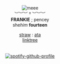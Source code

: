 <div align='center'> 
 <img src='https://files.catbox.moe/cemijx.webp' title='meee'

   <br>︶︶︶ † ︶︶︶<br>
<b>FRANKIE</b> ; pencey<br>
   she<i>him</i>  <b>fourteen </b>

 
 <a href="https://burnbright.straw.page/">straw</a> : <a href="https://mychemicalromance.atabook.org/">ata</a>
<br><a href="https://linktr.ee/weezerus">linktree</a><br>
<br>
<br>
[![spotify-github-profile](https://spotify-github-profile.kittinanx.com/api/view?uid=31svh3j6tbamubnmzunej76fut3q&cover_image=true&theme=natemoo-re&show_offline=true&background_color=121212&interchange=false&bar_color=7a7a7a&bar_color_cover=false)](https://github.com/kittinan/spotify-github-profile)



